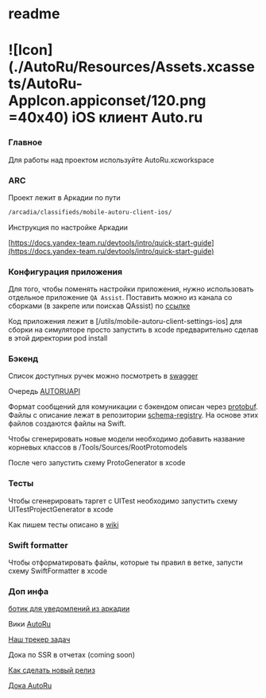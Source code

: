 # readme

# ![Icon](./AutoRu/Resources/Assets.xcassets/AutoRu-AppIcon.appiconset/120.png =40x40) iOS клиент Auto.ru

### Главное

Для работы над проектом используйте AutoRu.xcworkspace

### ARC

Проект лежит в Аркадии по пути 

```bash
/arcadia/classifieds/mobile-autoru-client-ios/
```

Инструкция по настройке Аркадии 

[https://docs.yandex-team.ru/devtools/intro/quick-start-guide](https://docs.yandex-team.ru/devtools/intro/quick-start-guide)

### Конфигурация приложения

Для того, чтобы поменять настройки приложения, нужно использовать отдельное приложение `QA Assist`. Поставить можно из канала со сборками (в закрепе или поискав QAssist) по [ссылке](https://t.me/joinchat/RkzvJLkZnmsdRkup)

Код приложения лежит в [/utils/mobile-autoru-client-settings-ios] для сборки на симуляторе просто запустить в xcode предварительно сделав в этой директории pod install

### Бэкенд

Список доступных ручек можно посмотреть в [swagger](http://autoru-api-server.vrts-slb.test.vertis.yandex.net/swagger/?url=/api-docs#!/)

Очередь [AUTORUAPI](http://st.yandex-team.ru/AUTORUAPI)

Формат сообщений для комуникации с бэкендом описан через [protobuf](https://developers.google.com/protocol-buffers/). Файлы с описание лежат в репозитории [schema-registry](https://a.yandex-team.ru/arcadia/classifieds/schema-registry). На основе этих файлов создаются файлы на Swift.

Чтобы сгенерировать новые модели необходимо добавить название корневых классов в /Tools/Sources/RootProtomodels

После чего запустить схему ProtoGenerator в xcode

### Тесты

Чтобы сгенерировать таргет с UITest необходимо запустить схему UITestProjectGenerator в xcode

Как пишем тесты описано в [wiki](https://wiki.yandex-team.ru/vsapps/autoru-mobile/ios/how-to-write-tests/)

### Swift formatter

Чтобы отформатировать файлы, которые ты правил в ветке, запусти схему SwiftFormatter в xcode

### Доп инфа

[ботик для уведомлений из аркадии](https://t.me/ya_arcanum_bot)

Вики [AutoRu](https://wiki.yandex-team.ru/vsapps/autoru-mobile/)

[Наш трекер задач](https://st.yandex-team.ru/)

Дока по SSR в отчетах (coming soon)

[Как сделать новый релиз](https://wiki.yandex-team.ru/autoru-mobile/ios/how_to_release/)

[Дока AutoRu](https://docs.yandex-team.ru/autoru-ios/)
